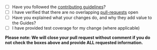 - [ ] Have you followed the [contributing guidelines](CONTRIBUTING.md)?
- [ ] I have verified that there are no overlapping [pull-requests](https://github.com/IDMONEY/XamarinMoneyMakingWallet/pulls) open
- [ ] Have you explained what your changes do, and why they add value to the Guides?
- [ ] I have provided test coverage for my change (where applicable)

**Please note: We will close your pull request without comment if you do not check the boxes above and provide ALL requested information.**
